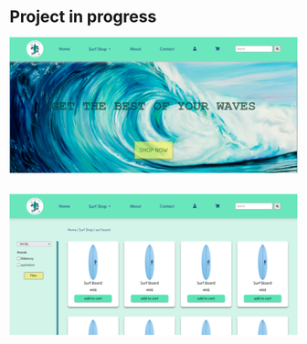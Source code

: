 # Project in progress

<img src="img/Screenshot (1).png">
<br><br><br>
<img src="img/Screenshot3.png">
